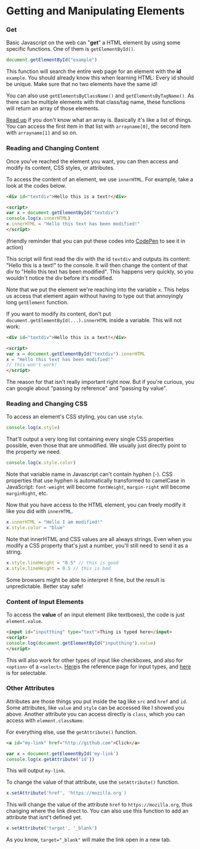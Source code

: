 # Getting and Manipulating Elements

### Get
Basic Javascript on the web can "**get**" a HTML element by using some specific functions. One of them is `getElementById()`. 

```js
document.getElementById("example")
```

This function will search the entire web page for an element with the **id** `example`. You should already know this when learning HTML: Every id should be unique. Make sure that no two elements have the same id!

You can also use `getElementsByClassName()` and `getElementsByTagName()`. As there can be multiple elements with that class/tag name, these functions will return an array of those elements. 

[Read up](js-quickguide.md) if you don't know what an array is. Basically it's like a list of things. You can access the first item in that list with `arrayname[0]`, the second item with `arrayname[1]` and so on.   

### Reading and Changing Content
Once you've reached the element you want, you can then access and modify its content, CSS styles, or attributes.

To access the content of an element, we use `innerHTML`. For example, take a look at the codes below.

```html
<div id="textdiv">Hello this is a text!</div>

<script>
var x = document.getElementById("textdiv")
console.log(x.innerHTML)
x.innerHTML = "Hello this text has been modified!"
</script>
```

(friendly reminder that you can put these codes into [CodePen](https://codepen.io) to see it in action)

This script will first read the div with the id `textdiv` and outputs its content: "Hello this is a text!" to the console. It will then change the content of that div to "Hello this text has been modified". This happens very quickly, so you wouldn't notice the div before it's modified.  

Note that we put the element we're reaching into the variable `x`. This helps us access that element again without having to type out that annoyingly long `getElement` function. 

If you want to modify its content, don't put `document.getElementById(...).innerHTML` inside a variable. This will not work:

```html
<div id="textdiv">Hello this is a text!</div>

<script>
var x = document.getElementById("textdiv").innerHTML
x = "Hello this text has been modified!"
// this won't work!
</script>
```

The reason for that isn't really important right now. But if you're curious, you can google about "passing by reference" and "passing by value".   

### Reading and Changing CSS
To access an element's CSS styling, you can use `style`. 

```js
console.log(x.style)
```

That'll output a very long list containing every single CSS properties possible, even those that are unmodified. We usually just directly point to the property we need.
 
```js
console.log(x.style.color)
```

Note that variable name in Javascript can't contain hyphen (-). CSS properties that use hyphen is automatically transformed to camelCase in JavaScript: `font-weight` will become `fontWeight`, `margin-right` will become `marginRight`, etc.

Now that you have access to the HTML element, you can freely modify it like you did with `innerHTML`.

```js
x.innerHTML = "Hello I am modified!"
x.style.color = "blue"
```

Note that innerHTML and CSS values are all always strings. Even when you modify a CSS property that's just a number, you'll still need to send it as a string.

```js
x.style.lineHeight = "0.5" // this is good
x.style.lineHeight = 0.5 // this is bad
```

Some browsers might be able to interpret it fine, but the result is unpredictable. Better stay safe!

### Content of Input Elements
To access the **value** of an input element (like textboxes), the code is just `element.value`.
```html
<input id="inputthing" type="text">Thing is typed here</input>
<script>
console.log(document.getElementById("inputthing").value)
</script>
```

This will also work for other types of input like checkboxes, and also for `<option>` of a `<select>`. [Here](https://www.w3schools.com/html/html_form_input_types.asp)is the reference page for input types, and [here](https://www.w3schools.com/tags/tag_select.asp) is for selectable. 

### Other Attributes
Attributes are those things you put inside the tag like `src` and `href` and `id`. Some attributes, like `value` and `style` can be accessed like I showed you above. Another attribute you can access directly is `class`, which you can access with `element.className`. 

For everything else, use the `getAttribute()` function.

```html
<a id="my-link" href="http://github.com">Click</a>
```

```js
var x = document.getElementById('my-link')
console.log(x.getAttribute('id'))
```

This will output `my-link`.

To change the value of that attribute, use the `setAttribute()` function.

```js
x.setAttribute('href', 'https://mozilla.org`)
```

This will change the value of the attribute `href` to `https://mozilla.org`, thus changing where the link direct to. You can also use this function to add an attribute that isnt't defined yet.
 
```js
x.setAttribute('target', '_blank')
``` 

As you know, `target="_blank"` will make the link open in a new tab. 